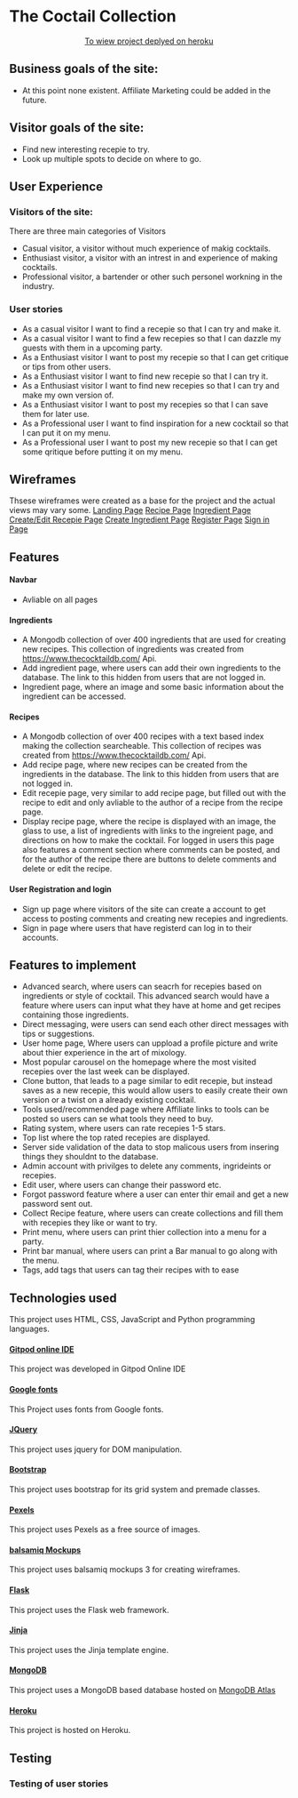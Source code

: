 # The Coctail Collection
 <div align="center"> 

[To wiew project deplyed on heroku](https://the-cocktail-collection.herokuapp.com/)
</div>



## Business goals of the site:

* At this point none existent. Affiliate Marketing could be added in the future.

## Visitor goals of the site:

* Find new interesting recepie to try.
* Look up multiple spots to decide on where to go.

## User Experience
 
### Visitors of the site:
There are three main categories of Visitors
* Casual visitor, a visitor without much experience of makig cocktails.
* Enthusiast visitor, a visitor with an intrest in and experience of making cocktails.
* Professional visitor, a bartender or other such personel workning in the industry. 
### User stories
* As a casual visitor I want to find a recepie so that I can try and make it.
* As a casual visitor I want to find a few recepies so that I can dazzle my guests with them in a upcoming party.
* As a Enthusiast visitor I want to post my recepie so that I can get critique or tips from other users.
* As a Enthusiast visitor I want to find new recepie so that I can try it.
* As a Enthusiast visitor I want to find new recepies so that I can try and make my own version of.
* As a Enthusiast visitor I want to post my recepies so that I can save them for later use.
* As a Professional user I want to find inspiration for a new cocktail so that I can put it on my menu.
* As a Professional user I want to post my new recepie so that I can get some qritique before putting it on my menu.

## Wireframes
Thsese wireframes were created as a base for the project and the actual views may vary some.
[Landing Page](https://github.com/jourm/TheCocktailCollection/blob/master/static/images/wireframes/landing_page.PNG)
[Recipe Page](https://github.com/jourm/TheCocktailCollection/blob/master/static/images/wireframes/recipe_page.PNG)
[Ingredient Page](https://github.com/jourm/TheCocktailCollection/blob/master/static/images/wireframes/ingredient_page.PNG)
[Create/Edit Recepie Page](https://github.com/jourm/TheCocktailCollection/blob/master/static/images/wireframes/create_edit_recepie.PNG)
[Create Ingredient Page](https://github.com/jourm/TheCocktailCollection/blob/master/static/images/wireframes/create_new_ingredient.PNG)
[Register Page](https://github.com/jourm/TheCocktailCollection/blob/master/static/images/wireframes/register.PNG)
[Sign in Page](https://github.com/jourm/TheCocktailCollection/blob/master/static/images/wireframes/singin.PNG)

## Features 
#### Navbar
* Avliable on all pages 

#### Ingredients
* A Mongodb collection of over 400 ingredients that are used for creating new recipes. This collection of ingredients was created from https://www.thecocktaildb.com/ Api.
* Add ingredient page, where users can add their own ingredients to the database. The link to this hidden from users that are not logged in.
* Ingredient page, where an image and some basic information about the ingredient can be accessed.
#### Recipes
* A Mongodb collection of over 400 recipes with a text based index making the collection searcheable. This collection of recipes was created from https://www.thecocktaildb.com/ Api.
* Add recipe page, where new recipes can be created from the ingredients in the database. The link to this hidden from users that are not logged in.
* Edit recepie page, very similar to add recipe page, but filled out with the recipe to edit and only avliable to the author of a recipe from the recipe page.
* Display recipe page, where the recipe is displayed with an image, the glass to use, a list of ingredients with links to the ingreient page, and directions on how to make the cocktail.
For logged in users this page also features a comment section where comments can be posted, and for the author of the recipe there are buttons to delete comments and delete or edit the recipe.
#### User Registration and login
* Sign up page where visitors of the site can create a account to get access to posting comments and creating new recepies and ingredients.
* Sign in page where users that have registerd can log in to their accounts.


## Features to implement
* Advanced search, where users can seacrh for recepies based on ingredients or style of cocktail. This advanced search would have a feature where users can input what they have at home and get recipes containing those ingredients.
* Direct messaging, were users can send each other direct messages with tips or suggestions.
* User home page, Where users can uppload a profile picture and write about thier experience in the art of mixology.
* Most popular carousel on the homepage where the most visited recepies over the last week can be displayed.
* Clone button, that leads to a page similar to edit recepie, but instead saves as a new recepie, this would allow users to easily create their own version or a twist on a already existing cocktail.
* Tools used/recommended page where Affiliate links to tools can be posted so users can se what tools they need to buy.
* Rating system, where users can rate recepies 1-5 stars.
* Top list where the top rated recepies are displayed.
* Server side validation of the data to stop malicous users from insering things they shouldnt to the database.
* Admin account with privilges to delete any comments, ingrideints or recepies.
* Edit user, where users can change their password etc.
* Forgot password feature where a user can enter thir email and get a new password sent out.
* Collect Recipe feature, where users can create collections and fill them with recepies they like or want to try.
* Print menu, where users can print thier collection into a menu for a party.
* Print bar manual, where users can print a Bar manual to go along with the menu.
* Tags, add tags that users can tag their recipes with to ease

## Technologies used
This project uses HTML, CSS, JavaScript and Python programming languages.
#### [Gitpod online IDE](https://www.gitpod.io/)
This project was developed in Gitpod Online IDE
#### [Google fonts](https://fonts.google.com/)
This Project uses fonts from Google fonts.
#### [JQuery](https://jquery.com/)
This project uses jquery for DOM manipulation.
#### [Bootstrap](https://getbootstrap.com/)
This project uses bootstrap  for its grid system and premade classes.
#### [Pexels](https://www.pexels.com/search/ocean/)
This project uses Pexels as a free source of images.
#### [balsamiq Mockups](https://balsamiq.com/wireframes/)
This project uses balsamiq mockups 3 for creating wireframes.
#### [Flask](https://flask.palletsprojects.com/en/1.1.x/)
This project uses the Flask web framework.
#### [Jinja](https://jinja.palletsprojects.com/en/2.11.x/)
This project uses the Jinja template engine.
#### [MongoDB](https://www.mongodb.com/)
This project uses a MongoDB based database hosted on [MongoDB Atlas](https://www.mongodb.com/cloud/atlas)
#### [Heroku](https://www.heroku.com/)
This project is hosted on Heroku.

## Testing 
### Testing of user stories 